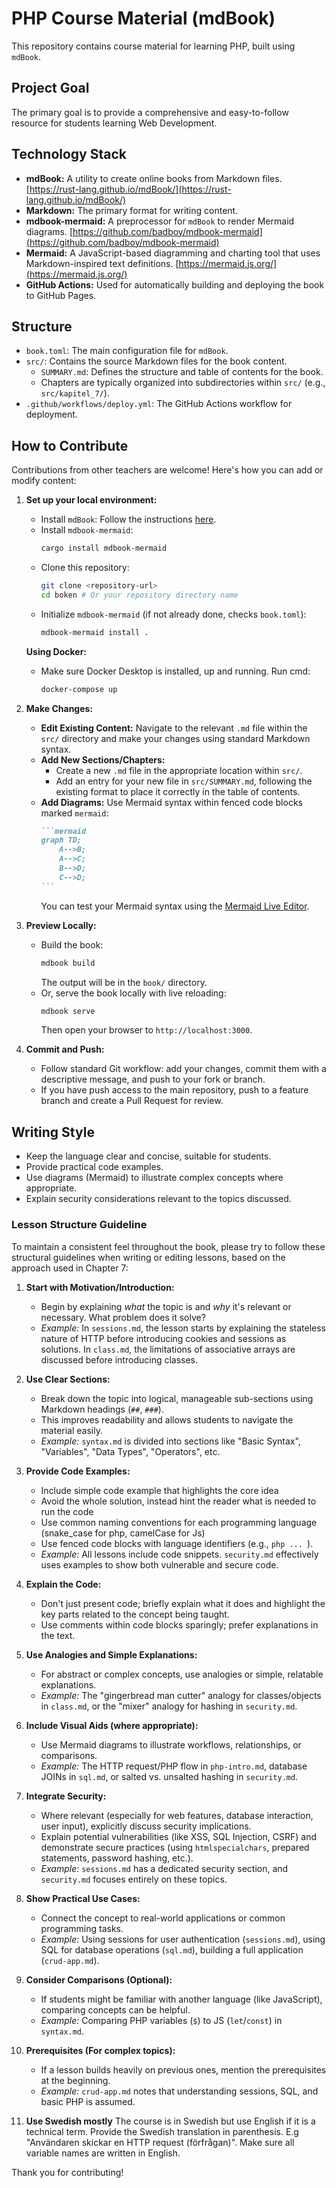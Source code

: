 # PHP Course Material (mdBook)

This repository contains course material for learning PHP, built using `mdBook`.

## Project Goal

The primary goal is to provide a comprehensive and easy-to-follow resource for students learning Web Development.

## Technology Stack

*   **mdBook:** A utility to create online books from Markdown files. [https://rust-lang.github.io/mdBook/](https://rust-lang.github.io/mdBook/)
*   **Markdown:** The primary format for writing content.
*   **mdbook-mermaid:** A preprocessor for `mdBook` to render Mermaid diagrams. [https://github.com/badboy/mdbook-mermaid](https://github.com/badboy/mdbook-mermaid)
*   **Mermaid:** A JavaScript-based diagramming and charting tool that uses Markdown-inspired text definitions. [https://mermaid.js.org/](https://mermaid.js.org/)
*   **GitHub Actions:** Used for automatically building and deploying the book to GitHub Pages.

## Structure

*   `book.toml`: The main configuration file for `mdBook`.
*   `src/`: Contains the source Markdown files for the book content.
    *   `SUMMARY.md`: Defines the structure and table of contents for the book.
    *   Chapters are typically organized into subdirectories within `src/` (e.g., `src/kapitel_7/`).
*   `.github/workflows/deploy.yml`: The GitHub Actions workflow for deployment.

## How to Contribute

Contributions from other teachers are welcome! Here's how you can add or modify content:

1.  **Set up your local environment:**
    *   Install `mdBook`: Follow the instructions [here](https://rust-lang.github.io/mdBook/guide/installation.html).
    *   Install `mdbook-mermaid`: 
        ```bash
        cargo install mdbook-mermaid
        ```
    *   Clone this repository:
        ```bash
        git clone <repository-url>
        cd boken # Or your repository directory name
        ```
    *   Initialize `mdbook-mermaid` (if not already done, checks `book.toml`):
        ```bash
        mdbook-mermaid install .
        ```

    **Using Docker:**

    *   Make sure Docker Desktop is installed, up and running. Run cmd:
        ```bash 
        docker-compose up
        ```


2.  **Make Changes:**
    *   **Edit Existing Content:** Navigate to the relevant `.md` file within the `src/` directory and make your changes using standard Markdown syntax.
    *   **Add New Sections/Chapters:**
        *   Create a new `.md` file in the appropriate location within `src/`.
        *   Add an entry for your new file in `src/SUMMARY.md`, following the existing format to place it correctly in the table of contents.
    *   **Add Diagrams:** Use Mermaid syntax within fenced code blocks marked `mermaid`:
        ````markdown
        ```mermaid
        graph TD;
            A-->B;
            A-->C;
            B-->D;
            C-->D;
        ```
        ````
        You can test your Mermaid syntax using the [Mermaid Live Editor](https://mermaid.live/).

3.  **Preview Locally:**
    *   Build the book:
        ```bash
        mdbook build
        ```
        The output will be in the `book/` directory.
    *   Or, serve the book locally with live reloading:
        ```bash
        mdbook serve
        ```
        Then open your browser to `http://localhost:3000`.

4.  **Commit and Push:**
    *   Follow standard Git workflow: add your changes, commit them with a descriptive message, and push to your fork or branch.
    *   If you have push access to the main repository, push to a feature branch and create a Pull Request for review.

## Writing Style

*   Keep the language clear and concise, suitable for students.
*   Provide practical code examples.
*   Use diagrams (Mermaid) to illustrate complex concepts where appropriate.
*   Explain security considerations relevant to the topics discussed.

### Lesson Structure Guideline

To maintain a consistent feel throughout the book, please try to follow these structural guidelines when writing or editing lessons, based on the approach used in Chapter 7:

1.  **Start with Motivation/Introduction:**
    *   Begin by explaining *what* the topic is and *why* it's relevant or necessary. What problem does it solve?
    *   *Example:* In `sessions.md`, the lesson starts by explaining the stateless nature of HTTP before introducing cookies and sessions as solutions. In `class.md`, the limitations of associative arrays are discussed before introducing classes.

2.  **Use Clear Sections:**
    *   Break down the topic into logical, manageable sub-sections using Markdown headings (`##`, `###`).
    *   This improves readability and allows students to navigate the material easily.
    *   *Example:* `syntax.md` is divided into sections like "Basic Syntax", "Variables", "Data Types", "Operators", etc.

3.  **Provide Code Examples:**
    *   Include simple code example that highlights the core idea
    *   Avoid the whole solution, instead hint the reader what is needed to run the code
    *   Use common naming conventions for each programming language (snake_case for php, camelCase for Js)
    *   Use fenced code blocks with language identifiers (e.g., ```php ... ```).
    *   *Example:* All lessons include code snippets. `security.md` effectively uses examples to show both vulnerable and secure code.

4.  **Explain the Code:**
    *   Don't just present code; briefly explain what it does and highlight the key parts related to the concept being taught.
    *   Use comments within code blocks sparingly; prefer explanations in the text.

5.  **Use Analogies and Simple Explanations:**
    *   For abstract or complex concepts, use analogies or simple, relatable explanations.
    *   *Example:* The "gingerbread man cutter" analogy for classes/objects in `class.md`, or the "mixer" analogy for hashing in `security.md`.

6.  **Include Visual Aids (where appropriate):**
    *   Use Mermaid diagrams to illustrate workflows, relationships, or comparisons.
    *   *Example:* The HTTP request/PHP flow in `php-intro.md`, database JOINs in `sql.md`, or salted vs. unsalted hashing in `security.md`.

7.  **Integrate Security:**
    *   Where relevant (especially for web features, database interaction, user input), explicitly discuss security implications.
    *   Explain potential vulnerabilities (like XSS, SQL Injection, CSRF) and demonstrate secure practices (using `htmlspecialchars`, prepared statements, password hashing, etc.).
    *   *Example:* `sessions.md` has a dedicated security section, and `security.md` focuses entirely on these topics.

8.  **Show Practical Use Cases:**
    *   Connect the concept to real-world applications or common programming tasks.
    *   *Example:* Using sessions for user authentication (`sessions.md`), using SQL for database operations (`sql.md`), building a full application (`crud-app.md`).

9.  **Consider Comparisons (Optional):**
    *   If students might be familiar with another language (like JavaScript), comparing concepts can be helpful.
    *   *Example:* Comparing PHP variables (`$`) to JS (`let`/`const`) in `syntax.md`.

10. **Prerequisites (For complex topics):**
    *   If a lesson builds heavily on previous ones, mention the prerequisites at the beginning.
    *   *Example:* `crud-app.md` notes that understanding sessions, SQL, and basic PHP is assumed.

11. **Use Swedish mostly**
    The course is in Swedish but use English if it is a technical term. Provide the Swedish translation in parenthesis. E.g "Användaren skickar en HTTP request (förfrågan)".
    Make sure all variable names are written in English.

Thank you for contributing!
